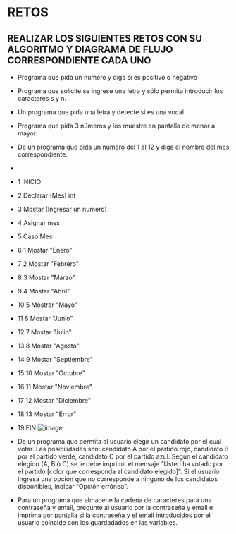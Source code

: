 # RETOS
## REALIZAR LOS SIGUIENTES RETOS CON SU ALGORITMO Y DIAGRAMA DE FLUJO CORRESPONDIENTE CADA UNO 

* Programa que pida un número y diga si es positivo o negativo


* Programa que solicite se ingrese una letra y sólo permita introducir los caracteres s y n.
* Un programa que pida una letra y detecte si es una vocal. 
* Programa que pida 3 números y los muestre en pantalla de menor a mayor.  
* De un programa que pida un número del 1 al 12 y diga el nombre del mes correspondiente.
* 
* 1 INICIO
* 2 Declarar (Mes) int 
* 3 Mostar (Ingresar un  numero) 
* 4 Asignar mes 
* 5 Caso Mes 
* 6 1 Mostar "Enero"
* 7 2 Mostar "Febrero"
* 8 3 Mostar "Marzo"
* 9 4 Mostar "Abril"
* 10 5 Mostrar "Mayo"
* 11 6 Mostar "Junio"
* 12 7 Mostar "Julio"
* 13 8 Mostar "Agosto"
* 14 9 Mostar "Septiembre"
* 15 10 Mostar "Octubre"
* 16 11 Mostar "Noviembre"
* 17 12 Mostar "Diciembre"
* 18 13 Mostar "Error"
* 19 FIN 
![image](https://user-images.githubusercontent.com/103463256/164531219-014b1050-4aee-49d8-a6de-b07c7097f0cc.png)



* De un programa que permita al usuario elegir un candidato por el cual votar. Las posibilidades son: candidato A por el partido rojo, candidato B por el partido verde, candidato C por el partido azul. Según el candidato elegido (A, B ó C) se le debe imprimir el mensaje “Usted ha votado por el partido [color que corresponda al candidato elegido]”. Si el usuario ingresa una opción que no corresponde a ninguno de los candidatos disponibles, indicar “Opción errónea”.
* Para un programa que almacene la cadena de caracteres para una contraseña y email, pregunte al usuario por la contraseña y email e imprima por pantalla si la contraseña y el email introducidos por el usuario coincide con los guardadados en las variables.
